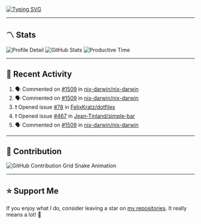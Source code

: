 [![Typing SVG](https://readme-typing-svg.demolab.com?font=&duration=2500&pause=100&center=true&vCenter=true&multiline=true&width=1000&height=60&lines=Hi+There!;Welcome+to+my+Github+profile+%F0%9F%91%8B)](https://git.io/typing-svg)

---

## 〽️ Stats

![Profile Detail](http://github-profile-summary-cards.vercel.app/api/cards/profile-details?username=phucleeuwu&theme=transparent)
![GitHub Stats](http://github-profile-summary-cards.vercel.app/api/cards/stats?username=phucleeuwu&theme=transparent)
![Productive Time](http://github-profile-summary-cards.vercel.app/api/cards/productive-time?username=phucleeuwu&theme=transparent&utcOffset=8)

---

## 📝 Recent Activity

<!--START_SECTION:activity-->
1. 🗣 Commented on [#1509](https://github.com/nix-darwin/nix-darwin/issues/1509#issuecomment-2961714952) in [nix-darwin/nix-darwin](https://github.com/nix-darwin/nix-darwin)
2. 🗣 Commented on [#1509](https://github.com/nix-darwin/nix-darwin/issues/1509#issuecomment-2961707356) in [nix-darwin/nix-darwin](https://github.com/nix-darwin/nix-darwin)
3. ❗ Opened issue [#78](https://github.com/FelixKratz/dotfiles/issues/78) in [FelixKratz/dotfiles](https://github.com/FelixKratz/dotfiles)
4. ❗ Opened issue [#467](https://github.com/Jean-Tinland/simple-bar/issues/467) in [Jean-Tinland/simple-bar](https://github.com/Jean-Tinland/simple-bar)
5. 🗣 Commented on [#1509](https://github.com/nix-darwin/nix-darwin/issues/1509#issuecomment-2961662537) in [nix-darwin/nix-darwin](https://github.com/nix-darwin/nix-darwin)
<!--END_SECTION:activity-->

<!--START_SECTION:waka-->

<!--END_SECTION:waka-->

---

## 🐍 Contribution

<picture>
  <source media="(prefers-color-scheme: dark)" srcset="https://raw.githubusercontent.com/phucleeuwu/phucleeuwu/output/github-contribution-grid-snake-dark.svg">
  <source media="(prefers-color-scheme: light)" srcset="https://raw.githubusercontent.com/phucleeuwu/phucleeuwu/output/github-contribution-grid-snake.svg">
  <img alt="GitHub Contribution Grid Snake Animation" src="https://raw.githubusercontent.com/phucleeuwu/phucleeuwu/output/github-contribution-grid-snake.svg">
</picture>

---

## ⭐ Support Me

If you enjoy what I do, consider leaving a star on [my repositories](https://github.com/phucleeuwu?tab=repositories&type=source). It really means a lot! 💙
